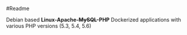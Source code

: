 #Readme

Debian based **Linux-Apache-~~MySQL~~-PHP** Dockerized applications with various PHP versions (5.3, 5.4, 5.6)
